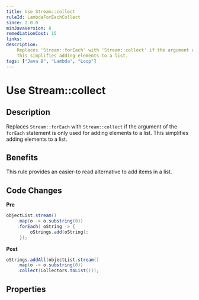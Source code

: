 ```yaml
---
title: Use Stream::collect
ruleId: LambdaForEachCollect
since: 2.0.0
minJavaVersion: 8
remediationCost: 15
links:
description:
    Replaces 'Stream::forEach' with 'Stream::collect' if the argument of the 'forEach' statement is only used for adding elements to a list.
    This simplifies adding elements to a list.
tags: ["Java 8", "Lambda", "Loop"]
---
```


# Use Stream::collect

## Description
Replaces `Stream::forEach` with `Stream::collect` if the argument of the `forEach` statement is only used for adding elements to a list.
This simplifies adding elements to a list.

## Benefits

This rule provides an easier-to read alternative to add items in a list.


## Code Changes

__Pre__
```java
objectList.stream()
    .map(o -> o.substring(0))
    .forEach( oString -> {
         oStrings.add(oString);
     });
```

__Post__
```java
oStrings.addAll(objectList.stream()
    .map(o -> o.substring(0))
    .collect(Collectors.toList()));
```

<VersionNotice />


## Properties

<RuleProperties />
